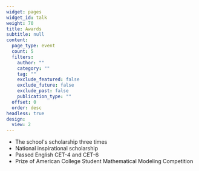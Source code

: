 ```yaml
---
widget: pages
widget_id: talk
weight: 70
title: Awards
subtitle: null
content:
  page_type: event
  count: 5
  filters:
    author: ""
    category: ""
    tag: ""
    exclude_featured: false
    exclude_future: false
    exclude_past: false
    publication_type: ""
  offset: 0
  order: desc
headless: true
design:
  view: 2
---
```

* The school's scholarship three times
* National inspirational scholarship
* Passed  English CET-4 and CET-6
* Prize of American College Student Mathematical Modeling Competition